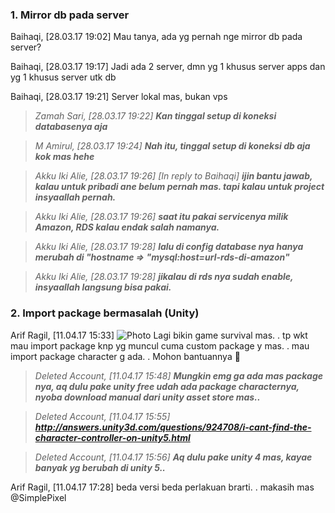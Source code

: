 ### 1. Mirror db pada server

Baihaqi, [28.03.17 19:02]
Mau tanya, ada yg pernah nge mirror  db pada server?

Baihaqi, [28.03.17 19:17]
Jadi ada 2 server, dmn yg 1 khusus server apps dan yg 1 khusus server utk db

Baihaqi, [28.03.17 19:21]
Server lokal mas, bukan vps

> _Zamah Sari, [28.03.17 19:22]_
> _**Kan tinggal setup di koneksi databasenya aja**_

> _M Amirul, [28.03.17 19:24]_
> _**Nah itu, tinggal setup di koneksi db aja kok mas hehe**_

> _Akku Iki Alie, [28.03.17 19:26]_
> _[In reply to Baihaqi]_
> _**ijin bantu jawab, kalau untuk pribadi ane belum pernah mas. tapi kalau untuk project insyaallah pernah.**_

> _Akku Iki Alie, [28.03.17 19:26]_
> _**saat itu pakai servicenya milik Amazon, RDS kalau endak salah namanya.**_

> _Akku Iki Alie, [28.03.17 19:28]_
> _**lalu di config database nya hanya merubah di "hostname => "mysql:host=url-rds-di-amazon"**_

> _Akku Iki Alie, [28.03.17 19:28]_
> _**jikalau di rds nya sudah enable, insyaallah langsung bisa pakai.**_

### 2. Import package bermasalah (Unity)

Arif Ragil, [11.04.17 15:33]
![ Photo ](https://pasuruan.dev/qna-assets/photo_2020-09-17_21-55-21.jpg)
Lagi bikin game survival mas. . tp wkt mau import package knp yg muncul cuma custom package y mas. . mau import package character g ada. . Mohon bantuannya 🙏

> _Deleted Account, [11.04.17 15:48]_
> _**Mungkin emg ga ada mas package nya, aq dulu pake unity free udah ada package characternya, nyoba download manual dari unity asset store mas..**_

> _Deleted Account, [11.04.17 15:55]_
> _**http://answers.unity3d.com/questions/924708/i-cant-find-the-character-controller-on-unity5.html**_

> _Deleted Account, [11.04.17 15:56]_
> _**Aq dulu pake unity 4 mas, kayae banyak yg berubah di unity 5..**_

Arif Ragil, [11.04.17 17:28]
beda versi beda perlakuan brarti. . makasih mas @SimplePixel
